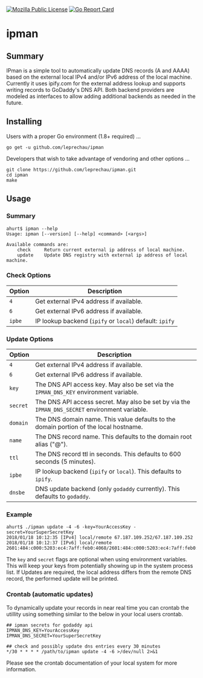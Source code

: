 [![Mozilla Public License](https://img.shields.io/badge/license-MPL-blue.svg)](https://www.mozilla.org/MPL)
[![Go Report Card](https://goreportcard.com/badge/github.com/leprechau/ipman)](https://goreportcard.com/report/github.com/leprechau/ipman)

# ipman

## Summary

IPman is a simple tool to automatically update DNS records (A and AAAA) based on the external local IPv4 and/or IPv6
address of the local machine.  Currently it uses ipify.com for the external address lookup and supports writing
records to GoDaddy's DNS API.  Both backend providers are modeled as interfaces to allow adding additional backends as
needed in the future.

## Installing

Users with a proper Go environment (1.8+ required) ...

```
go get -u github.com/leprechau/ipman
```

Developers that wish to take advantage of vendoring and other options ...

```
git clone https://github.com/leprechau/ipman.git
cd ipman
make
```

## Usage

### Summary

```
ahurt$ ipman --help
Usage: ipman [--version] [--help] <command> [<args>]

Available commands are:
    check     Return current external ip address of local machine.
    update    Update DNS registry with external ip address of local machine.
```

### Check Options

| Option | Description                                             |
|--------|---------------------------------------------------------|
| `4`    | Get external IPv4 address if available.                 |
| `6`    | Get external IPv6 address if available.                 |
| `ipbe` | IP lookup backend (`ipify` or `local`) default: `ipify` |


### Update Options

| Option   | Description                                                                                     |
|----------|-------------------------------------------------------------------------------------------------|
| `4`      | Get external IPv4 address if available.                                                         |
| `6`      | Get external IPv6 address if available.                                                         |
| `key`    | The DNS API access key.  May also be set via the `IPMAN_DNS_KEY` environment variable.          |
| `secret` | The DNS API access secret.  May also be set by via the `IPMAN_DNS_SECRET` environment variable. |
| `domain` | The DNS domain name. This value defaults to the domain portion of the local hostname.           |
| `name`   | The DNS record name. This defaults to the domain root alias ("@").                              |
| `ttl`    | The DNS record ttl in seconds.  This defaults to 600 seconds (5 minutes).                       |
| `ipbe`   | IP lookup backend (`ipify` or `local`). This defaults to `ipify`.                               |
| `dnsbe`  | DNS update backend (only `godaddy` currently). This defaults to `godaddy`.                      |

### Example

```
ahurt$ ./ipman update -4 -6 -key=YourAccessKey -secret=YourSuperSecretKey
2018/01/18 10:12:35 [IPv4] local/remote 67.187.109.252/67.187.109.252
2018/01/18 10:12:37 [IPv6] local/remote 2601:484:c000:5203:ec4:7aff:feb0:4068/2601:484:c000:5203:ec4:7aff:feb0:4068
```

The `key` and `secret` flags are optional when using environment variables.  This will keep your keys from potentially
showing up in the system process list.  If Updates are required, the local address differs from the remote DNS record,
the performed update will be printed.

### Crontab (automatic updates)

To dynamically update your records in near real time you can crontab the utillity using something similar to the below
in your local users crontab.

```
## ipman secrets for godaddy api
IPMAN_DNS_KEY=YourAccessKey
IPMAN_DNS_SECRET=YourSuperSecretKey

## check and possibly update dns entries every 30 minutes
*/30 * * * * /path/to/ipman update -4 -6 >/dev/null 2>&1
```

Please see the crontab documentation of your local system for more information.

